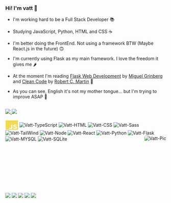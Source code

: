 ### Hi! I'm vatt 👋

- I'm working hard to be a Full Stack Developer 📚

- Studying JavaScript, Python, HTML and CSS ☕

- I'm better doing the FrontEnd. Not using a framework BTW (Maybe React.js in the future) 🙃

- I'm currently using Flask as my main framework. I love the freedom it gives me 🌶

- At the moment I'm reading [Flask Web Development](https://www.amazon.com.br/Flask-Web-Development-Developing-Applications-ebook/dp/B07B8DCCN7/ref=sr_1_4?__mk_pt_BR=%C3%85M%C3%85%C5%BD%C3%95%C3%91&crid=P5SNDQ6NYK00&keywords=flask&qid=1658857722&sprefix=fla%2Caps%2C224&sr=8-4&ufe=app_do%3Aamzn1.fos.4bb5663b-6f7d-4772-84fa-7c7f565ec65b) by [Miguel Grinberg](https://www.amazon.com.br/Miguel-Grinberg/e/B00J23SQ34/ref=dp_byline_cont_ebooks_1) and [Clean Code](https://www.amazon.com.br/Clean-Code-Handbook-Software-Craftsmanship-ebook/dp/B001GSTOAM/ref=sr_1_1?keywords=clean+code&qid=1659638692&sprefix=clea%2Caps%2C265&sr=8-1&ufe=app_do%3Aamzn1.fos.25548f35-0de7-44b3-b28e-0f56f3f96147) by [Robert C. Martin](https://www.amazon.com.br/Robert-C-Martin/e/B000APG87E/ref=aufs_dp_fta_dsk) 📖

- As you can see, English it's not my mother tongue... but I'm trying to improve ASAP 🗽

##

<div style="display:flex; flex-direction: column">
  <a href="https://github.com/Vattghern203">
  <img height="180em" src="https://github-readme-stats.vercel.app/api?username=Vattghern203&show_icons=true&theme=material-palenight&include_all_commits=true&count_private=true"/>
  <img height="180em" src="https://github-readme-stats.vercel.app/api/top-langs/?username=Vattghern203&layout=compact&langs_count=7&theme=material-palenight"/>
</div>
  
<div style="display: inline-block"><br>
  <img align="center" alt="Vatt-Js" height="30" width="40" src="https://raw.githubusercontent.com/devicons/devicon/master/icons/javascript/javascript-plain.svg">
  <img align="center" alt="Vatt-TypeScript" height="30" width="40" src="https://cdn.jsdelivr.net/gh/devicons/devicon/icons/typescript/typescript-plain.svg">
  <img align="center" alt="Vatt-HTML" height="30" width="40" src="https://cdn.jsdelivr.net/gh/devicons/devicon/icons/html5/html5-plain.svg">
  <img align="center" alt="Vatt-CSS" height="30" width="40" src="https://cdn.jsdelivr.net/gh/devicons/devicon/icons/css3/css3-plain.svg">
  <img align="center" alt="Vatt-Sass" height="30" width="40" src="https://cdn.jsdelivr.net/gh/devicons/devicon/icons/sass/sass-original.svg">
  <img align="center" alt="Vatt-TailWind" height="30" width="40" src="https://cdn.jsdelivr.net/gh/devicons/devicon/icons/tailwindcss/tailwindcss-plain.svg">
  <img align="center" alt="Vatt-Node" height="30" width="40" src="https://cdn.jsdelivr.net/gh/devicons/devicon/icons/nodejs/nodejs-original.svg">
  <img align="center" alt="Vatt-React" height="30" width="40" src="https://cdn.jsdelivr.net/gh/devicons/devicon/icons/react/react-original.svg">
  <img align="center" alt="Vatt-Python" height="30" width="40" src="https://cdn.jsdelivr.net/gh/devicons/devicon/icons/python/python-original.svg">
  <img align="center" alt="Vatt-Flask" height="30" width="40" src="https://cdn.jsdelivr.net/gh/devicons/devicon/icons/flask/flask-original.svg">
  <img align="center" alt="Vatt-MYSQL" height="30" width="40" src="https://cdn.jsdelivr.net/gh/devicons/devicon/icons/mysql/mysql-original.svg">
  <img align="center" alt="Vatt-SQLite" height="30" width="40" src="https://cdn.jsdelivr.net/gh/devicons/devicon/icons/sqlite/sqlite-original.svg">
  <img align="right" alt="Vatt-Pic" height="150px" style="border-radius: 5px" src="https://i.pinimg.com/originals/d0/9e/61/d09e61b84129cee7b956098bbe8f9b94.jpg">
</div>
  
##
  
<div style="display: inline-block"> 
  <a href="https://www.youtube.com/channel/UCfMmj5T8GF9CXzmN1L6Szsw" target="_blank"><img src="https://img.shields.io/badge/YouTube-FF0000?style=for-the-badge&logo=youtube&logoColor=white" target="_blank"></a>
  <a href="https://www.instagram.com/vattghern203/" target="_blank"><img src="https://img.shields.io/badge/-Instagram-%23E4405F?style=for-the-badge&logo=instagram&logoColor=white" target="_blank"></a>
 	<a href="https://www.twitch.tv/vattghern203" target="_blank"><img src="https://img.shields.io/badge/Twitch-9146FF?style=for-the-badge&logo=twitch&logoColor=white" target="_blank"></a>
 <a href="https://discord.com/users/389762685992042496" target="_blank"><img src="https://img.shields.io/badge/Discord-7289DA?style=for-the-badge&logo=discord&logoColor=white" target="_blank"></a> 
  <a href="https://www.linkedin.com/in/otavio-barbieri-052565212/" target="_blank"><img src="https://img.shields.io/badge/-LinkedIn-%230077B5?style=for-the-badge&logo=linkedin&logoColor=white" target="_blank"></a> 
</div>
